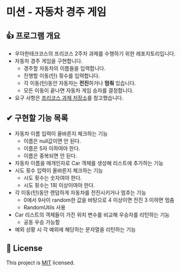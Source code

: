 # 미션 - 자동차 경주 게임

## 👍 프로그램 개요
- 우아한테크코스의 프리코스 2주차 과제를 수행하기 위한 레포지토리입니다.
- 자동차 경주 게임을 구현합니다.
  - 경주할 자동차의 이름들을 입력합니다.
  - 진행할 이동(턴) 횟수를 입력합니다.
  - 각 이동(턴)동안 자동차는 **전진**하거나 **멈춰** 있습니다.
  - 모든 이동이 끝나면 자동차 게임 승자를 결정합니다.
- 요구 사항은 [프리코스 과제 저장소](https://github.com/woowacourse/java-racingcar-precourse)를 참고했습니다.

## ✔ 구현할 기능 목록
- 자동차 이름 입력이 올바른지 체크하는 기능
  - 이름은 null값이면 안 된다.
  - 이름은 5자 이하여야 한다.
  - 이름은 중복되면 안 된다.
- 자동차 이름을 매개인자로 Car 객체를 생성해 리스트에 추가하는 기능
- 시도 횟수 입력이 올바른지 체크하는 기능
  - 시도 횟수는 숫자여야 한다.
  - 시도 횟수는 1회 이상이여야 한다.
- 각 이동(턴)동안 랜덤하게 자동차를 전진시키거나 멈추는 기능
  - 0에서 9사이 random한 값을 바탕으로 4 이상이면 전진 3 이하면 멈춤
  - RandomUtils 사용
- Car 리스트의 객체들이 가진 위치 변수를 비교해 우승자를 리턴하는 기능
  - 공동 우승 가능함
- 예외 상황 시 각 예외에 해당하는 문자열을 리턴하는 기능

## 📝 License

This project is [MIT](https://github.com/woowacourse/java-racingcar-precourse/blob/master/LICENSE) licensed.
